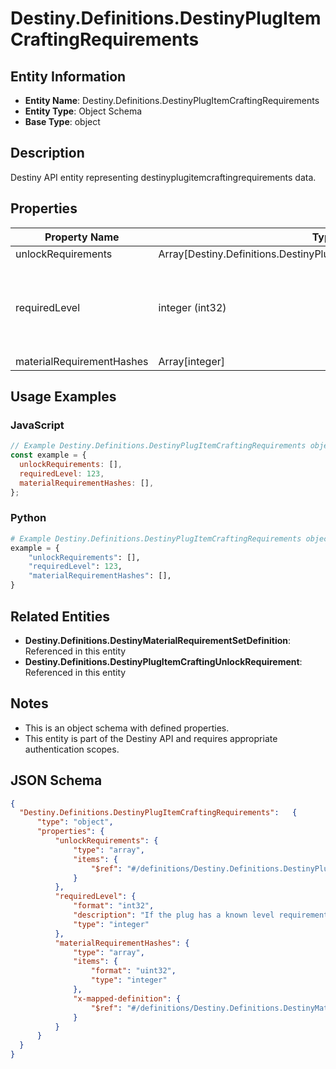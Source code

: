 # Destiny.Definitions.DestinyPlugItemCraftingRequirements

## Entity Information
- **Entity Name**: Destiny.Definitions.DestinyPlugItemCraftingRequirements
- **Entity Type**: Object Schema
- **Base Type**: object

## Description
Destiny API entity representing destinyplugitemcraftingrequirements data.

## Properties

| Property Name | Type | Description | Required |
|---------------|------|-------------|----------|
| unlockRequirements | Array[Destiny.Definitions.DestinyPlugItemCraftingUnlockRequirement] |  | No |
| requiredLevel | integer (int32) | If the plug has a known level requirement, it'll be available here. | No |
| materialRequirementHashes | Array[integer] |  | No |

## Usage Examples

### JavaScript
```javascript
// Example Destiny.Definitions.DestinyPlugItemCraftingRequirements object
const example = {
  unlockRequirements: [],
  requiredLevel: 123,
  materialRequirementHashes: [],
};
```

### Python
```python
# Example Destiny.Definitions.DestinyPlugItemCraftingRequirements object
example = {
    "unlockRequirements": [],
    "requiredLevel": 123,
    "materialRequirementHashes": [],
}
```

## Related Entities
- **Destiny.Definitions.DestinyMaterialRequirementSetDefinition**: Referenced in this entity
- **Destiny.Definitions.DestinyPlugItemCraftingUnlockRequirement**: Referenced in this entity

## Notes
- This is an object schema with defined properties.
- This entity is part of the Destiny API and requires appropriate authentication scopes.

## JSON Schema
```json
{
  "Destiny.Definitions.DestinyPlugItemCraftingRequirements":   {
      "type": "object",
      "properties": {
          "unlockRequirements": {
              "type": "array",
              "items": {
                  "$ref": "#/definitions/Destiny.Definitions.DestinyPlugItemCraftingUnlockRequirement"
              }
          },
          "requiredLevel": {
              "format": "int32",
              "description": "If the plug has a known level requirement, it'll be available here.",
              "type": "integer"
          },
          "materialRequirementHashes": {
              "type": "array",
              "items": {
                  "format": "uint32",
                  "type": "integer"
              },
              "x-mapped-definition": {
                  "$ref": "#/definitions/Destiny.Definitions.DestinyMaterialRequirementSetDefinition"
              }
          }
      }
  }
}
```
